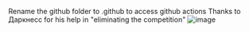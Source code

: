 Rename the github folder to .github to access github actions
Thanks to Даркнесс for his help in "eliminating the competition"
![image](https://user-images.githubusercontent.com/86189625/235336583-fe96e359-4eda-4e7e-833c-4f6a4afbd11a.png)
